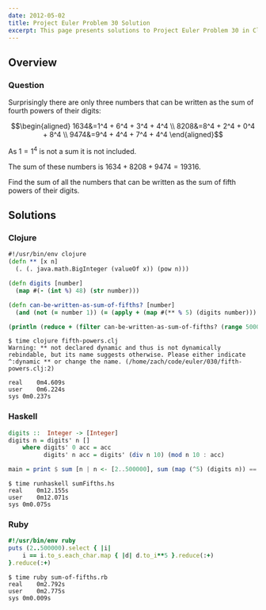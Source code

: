 ```yaml
---
date: 2012-05-02
title: Project Euler Problem 30 Solution
excerpt: This page presents solutions to Project Euler Problem 30 in Clojure, Haskell and Ruby.
---
```



## Overview


### Question

Surprisingly there are only three numbers that can be 
written as the sum of fourth powers of their digits:

$$\begin{aligned}
1634&=1^4 + 6^4 + 3^4 + 4^4 \\
8208&=8^4 + 2^4 + 0^4 + 8^4 \\
9474&=9^4 + 4^4 + 7^4 + 4^4
\end{aligned}$$

As $1=1^4$ is not a sum it is not included.

The sum of these numbers is $1634+8208+9474=19316$.

Find the sum of all the numbers that can be written as 
the sum of fifth powers of their digits.






## Solutions

### Clojure

```clojure
#!/usr/bin/env clojure
(defn ** [x n]
  (. (. java.math.BigInteger (valueOf x)) (pow n)))

(defn digits [number]
  (map #(- (int %) 48) (str number))) 

(defn can-be-written-as-sum-of-fifths? [number]
  (and (not (= number 1)) (= (apply + (map #(** % 5) (digits number))) number)))

(println (reduce + (filter can-be-written-as-sum-of-fifths? (range 500000))))
```


```
$ time clojure fifth-powers.clj
Warning: ** not declared dynamic and thus is not dynamically rebindable, but its name suggests otherwise. Please either indicate ^:dynamic ** or change the name. (/home/zach/code/euler/030/fifth-powers.clj:2)

real	0m4.609s
user	0m6.224s
sys	0m0.237s
```



### Haskell

```haskell
digits ::  Integer -> [Integer]
digits n = digits' n []
    where digits' 0 acc = acc
          digits' n acc = digits' (div n 10) (mod n 10 : acc)

main = print $ sum [n | n <- [2..500000], sum (map (^5) (digits n)) == n]
```


```
$ time runhaskell sumFifths.hs
real	0m12.155s
user	0m12.071s
sys	0m0.075s
```



### Ruby

```ruby
#!/usr/bin/env ruby
puts (2..500000).select { |i|
	i == i.to_s.each_char.map { |d| d.to_i**5 }.reduce(:+)
}.reduce(:+)
```


```
$ time ruby sum-of-fifths.rb
real	0m2.792s
user	0m2.775s
sys	0m0.009s
```


